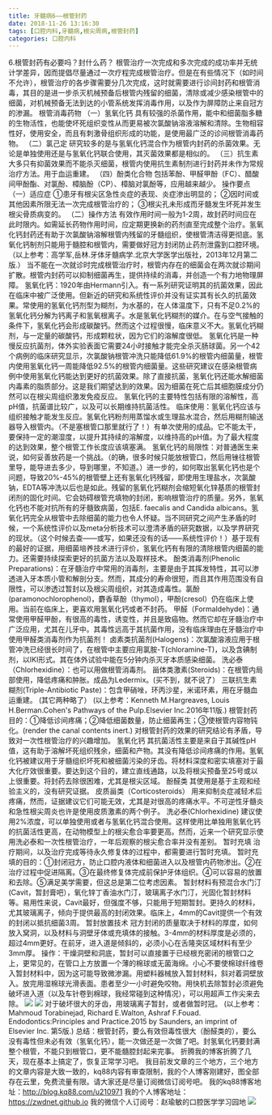 ```yaml
---
title: 牙髓病6——根管封药
date: 2018-11-26 13:16:30
tags: [口腔内科,牙髓病,根尖周病,根管封药]
categories: 口腔内科
---
```

6.根管封药有必要吗？封什么药？
根管治疗一次完成和多次完成的成功率并无统计学差异，因而提倡尽量通过一次疗程完成根管治疗。但是在有些情况下（如时间不允许），根管治疗的各步骤需要分几次完成，这时就需要进行诊间封药和根管消毒，其目的是进一步杀灭机械预备后根管内残留的细菌，清除或减少感染根管中的细菌，对机械预备无法到达的小管系统发挥消毒作用，以及作为屏障防止来自冠方的渗漏。
根管消毒药物
（一）氢氧化钙
具有较强的杀菌作用，能中和细菌脂多糖的生物活性，也能使坏死组织变性从而更易被次氯酸钠溶液溶解和清除。生物相容性好，使用安全，而且有刺激骨组织形成的功能，是使用最广泛的诊间根管消毒药物。
（二）氯己定
研究较多的是与氢氧化钙混合作为根管内封药的杀菌效果。无论是单独使用还是与氢氧化钙联合使用，其灭菌效果都是相似的。
（三）抗生素
大多只有抑菌效果而不能杀灭细菌，根管内使用抗生素制剂进行封药并未作为常规治疗方法。用于血运重建。
（四）酚类化合物
包括苯酚、甲醛甲酚（FC）、醋酸间甲酚酯、对氯酚、樟脑酚（CP）、樟脑对氯酚等，应用越来越少。
操作要点
（一）适应症
①患牙有根尖区急性炎症的表现、炎症渗出明显的；
②因时间或其他因素所限无法一次完成根管治疗的；
③根尖孔未形成而牙髓发生坏死并发生根尖骨质病变的。
（二）操作方法
有效作用时间一般为1-2周，故封药时间应在此时限内。如需延长药物作用时间，应定期更换新的药剂直至完成整个治疗。氢氧化钙封药还有助于次氯酸钠溶解根管内残留的牙髓组织，使根管清洁得更彻底。氢氧化钙制剂只能用于髓腔和根管内，需要做好冠方封闭防止药剂泄露到口腔环境。
（以上参考：高学军,岳林.牙体牙髓病学.北京大学医学出版社，2013年12月第二版.）
当不能在一次就诊时完成根管治疗时，根管内存在的细菌会在两次就诊期间扩散。根管内封药可以抑制细菌再生，提供持续的消毒，并创造一个有力地物理屏障。
氢氧化钙：1920年由Hermann引入。有一系列研究证明其的抗菌效果，因此在临床中被广泛使用。但新近的研究和系统性评价并没有证实其有长久的抗菌效果。常使用的氢氧化钙剂型为糊剂，为水基的，在人体温度下，只有不足0.2%的氢氧化钙分解为钙离子和氢氧根离子。水是氢氧化钙糊剂的媒介。在与空气接触的条件下，氢氧化钙会形成碳酸钙。然而这个过程很慢，临床意义不大。氢氧化钙糊剂，与一定量的碳酸钙，形成颗粒状，因为它们的溶解度很低。
氢氧化钙是一种慢反应抗菌剂，体外实验表面它需要24小时接触才能完全杀灭肠球菌。另一个42个病例的临床研究显示，次氯酸钠根管冲洗只能降低61.9%的根管内细菌量，根管内使用氢氧化钙一周能降低92.5%的根管内细菌量。这些研究建议在感染根管病例中使用氢氧化钙能达到更好的抗菌效果。除了直接抗菌，氢氧化钙还能水解细菌内毒素的脂质部分。这是我们期望达到的效果。因为细菌在死亡后其细胞膜成分仍然可以在根尖周组织激发免疫反应。
氢氧化钙的主要特性包括有限的溶解性，高pH值，抗菌谱比较广，以及可以长期维持抗菌活性。
临床使用：氢氧化钙应该与组织接触才能发生反应。氢氧化钙粉剂用蒸馏水或生理盐水混合，然后用糊剂输送器导入根管内。（不是塞根管口那里就行了！）有单次使用的成品。它不能太干，要保持一定的潮湿度，以提升其持续的溶解度，以维持高的pH值。为了最大程度的达到效果，整个根管工作长度应该填塞满。
氢氧化钙的局限性：对普通医生来说，如何妥善放药是一个挑战。（的确，很多时候只能放根管口，然后用锉往根管里导，能导进去多少，导到哪里，不知道。）进一步的，如何取出氢氧化钙也是个问题，导致20%-45%的根管壁上还有氢氧化钙残留，即使用生理盐水，次氯酸钠，EDTA等冲洗以后也是如此。残留的氢氧化钙糊剂会缩短氧化锌基质的根管封闭剂的固化时间。它会妨碍根管充填物的封闭，影响根管治疗的质量。另外，氢氧化钙也不能对抗所有的牙髓致病菌，包括E. faecalis and Candida albicans。氢氧化钙完全从根管中去除细菌的能力也令人怀疑。当不同研究之间产生矛盾的时候，一个系统性评价以及meta分析技术可以澄清矛盾的研究数据，以及学界研究的现状。（这个时候去查——或写，如果还没有的话——系统性评价！）基于现有的最好的证据，用细菌培养技术进行评价，氢氧化钙有有限的清除根管内细菌的能力。还需要持续探索更好的抗菌方法以及取样技术。
酚类消毒剂(Phenolic Preparations)：在牙髓治疗中常用的消毒剂，主要是由于其挥发特性，其可以渗透进入牙本质小管和解剖分支。然而，其成分的寿命很短，而且其作用范围没有自限性，可以渗透过暂封以及根尖周组织，对其造成毒性。氯酚(paramonochlorophenol)，麝香草酚（thymol），甲酚(cresol）仍在临床上使用。当前在临床上，更喜欢用氢氧化钙或者不封药。
甲醛（Formaldehyde)：通常使用甲醛甲酚，有很高的毒性，诱变性，并且是致癌物。然而它却在牙髓治疗中广泛应用，尤其在儿牙中。其毒性远高于其抗菌作用，没有临床理由在牙髓治疗中使用甲醛类消毒剂作为抗菌剂！
卤素类抗菌剂(Halogens)：次氯酸溶液应用于根管冲洗已经很长时间了，在根管中主要应用氯胺-T(chloramine-T)，以及含碘制剂，以IKI形式。其在体外试验中能在5分钟内杀灭牙本质感染细菌。
洗必泰（Chlorhexidine）：也可以用做根管消毒剂。
甾体类激素(Steroids)：在根管内局部使用，降低疼痛和肿胀。成品为Ledermix。(买不到，就不说了）
三联抗生素糊剂(Triple-Antibiotic Paste)：包含甲硝唑，环丙沙星，米诺环素，用在牙髓血运重建。
(其它两种略了）
(以上参考：Kenneth M.Hargreaves, Louis H.Berman.Cohen's Pathways of the Pulp.Elsevier Inc.2016年11版.)
根管封药
目的：①降低诊间疼痛；②降低细菌数量，防止细菌再生；③使根管内容物钝化。(render the canal contents inert.)
对根管封药的效果的研究结论有矛盾，导致对一次性根管治疗的兴趣增加。
氢氧化钙
其抗菌活性主要是来自于其碱性pH值，这有助于溶解坏死组织残余，细菌和产物。其没有降低诊间疼痛的作用。氢氧化钙被建议用于牙髓组织坏死和被细菌污染的牙齿。将材料深度和密实填塞对于最大化疗效很重要。要达到这个目的，建立直线通路，以及将根尖预备至25号或以上很重要。将封药去除很困难，尤其是根尖区域。
酚醛类
其使用是基于主观和经验主义的，没有研究证据。
皮质甾类（Corticosteroids）
用来抑制炎症减轻术后疼痛，然而，证据建议它们可能无效，尤其是对很高的疼痛水平。不可逆性牙髓炎和急性根尖周炎也许是使用皮质激素的两个例子。
洗必泰(Chlorhexidine)
建议使用2%浓度，可以单独使用或者与氢氧化钙混合使用。这样使用比单独用氢氧化钙的抗菌活性更高，在动物模型上的根尖愈合率要更高。然而，近来一个研究显示使用洗必泰和一次性根管治疗，一年后观察的根尖愈合率并没有差别。
暂时充填
治疗期间，以及治疗完成等待永久修复体的过程中，都需要进行暂时充填。
暂时充填的目的：①封闭冠方，防止口腔内液体和细菌进入以及根管内药物渗出。②在治疗过程中促进隔离。③在最终修复体完成前保护牙体组织。④可以容易的放置和去除。⑤满足美学需要，但这总是第二位考虑因素。
暂封材料有预混合水门汀(Cavit，暂封膏吧），氧化锌丁香油水门汀，玻璃离子水门汀，光固化暂封材料等。易用性来说，Cavit最好，但强度不够，只能用于短期暂封。更持久的材料，尤其玻璃离子，倾向于提供最高的封闭效果。临床上，4mm的Cavit提供一个有效的封闭以抵抗细菌3周。
暂封放置技术
冠方封闭的质量取决于材料的厚度，如何放入窝洞，以及材料与洞壁牙体或充填体的接触。3-4mm的材料厚度是必须的，超过4mm更好。在前牙，进入道是倾斜的，必须小心在舌隆突区域材料有至少3mm厚。
操作：干燥洞壁和洞底，暂封可以直接置于已经根充密闭的根管口之上，更常见的，在管口上方放置一个薄的棉球或无菌海绵。小心不要使棉球纤维卷入暂封材料中，因为这可能导致微渗漏。用塑料器械放入暂封材料，斜对着洞壁放入。放完用湿棉球光滑表面。患者至少一小时避免咬物。用快机去除暂封必须避免破坏进入道（以及车针卷到棉球，我经常碰到这种情况），可以用超声工作尖来去除。
![](https://zymblog-1258069789.cos.ap-chengdu.myqcloud.com/blog0055-ysb6-ggfy/01.jpg)
![](https://zymblog-1258069789.cos.ap-chengdu.myqcloud.com/blog0055-ysb6-ggfy/02.jpg)
对于破坏很大的牙齿，用玻璃离子暂封，或者做暂时冠。
(以上参考：Mahmoud Torabinejad, Richard E.Walton, Ashraf F.Fouad. Endodontics:Principles and Practice.2015 by Saunders, an imprint of Elsevier Inc. 第5版.)
总结：根管封药，要么有效但毒性很大（酚醛类的），要么没有毒性但未必有效（氢氧化钙），能一次做还是一次做了吧。封氢氧化钙要封满整个根管，不能只到根管口，更不能髓腔封起来完事。
折腾我的博客折腾了几天，现在基本上搞定了，恢复正常学习吧。
我目前发文章的三个地方，三个地方的文章内容是大致一致的，kq88内容有审查限制，我的个人博客刚建好，图全部存在云里，免费流量有限。请大家还是尽量订阅微信订阅号吧。
我的kq88博客地址：http://blog.kq88.com/u210971
我的个人博客地址：https://zwdnet.github.io
我的微信个人订阅号：赵瑜敏的口腔医学学习园地
![](https://zymblog-1258069789.cos.ap-chengdu.myqcloud.com/other/wx.jpg)
